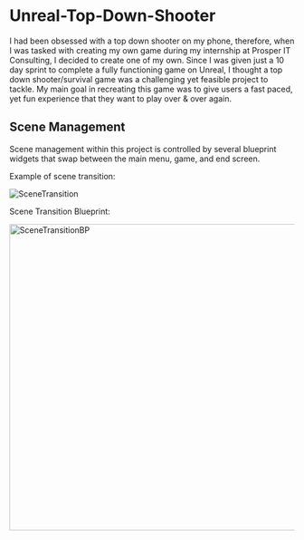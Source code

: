# Unreal-Top-Down-Shooter
I had been obsessed with a top down shooter on my phone, therefore, when I was tasked with creating my own game during my internship at Prosper IT Consulting, I decided to create one of my own. Since I was given just a 10 day sprint to complete a fully functioning game on Unreal, I thought a top down shooter/survival game was a challenging yet feasible project to tackle. My main goal in recreating this game was to give users a fast paced, yet fun experience that they want to play over & over again. 

## Scene Management
Scene management within this project is controlled by several blueprint widgets that swap between the main menu, game, and end screen. 

Example of scene transition: 

![SceneTransition](https://github.com/NickGuzi/Unreal-Top-Down-Shooter/assets/140576874/deaf0ea0-fe71-42d5-b94b-335108c89e5f)

Scene Transition Blueprint:

<img width="541" alt="SceneTransitionBP" src="https://github.com/NickGuzi/Unreal-Top-Down-Shooter/assets/140576874/d3008c98-ab9a-45ae-8a35-061f3f167f35">


